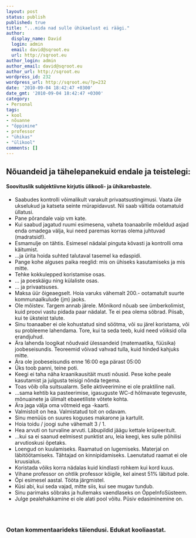 ```yaml
---
layout: post
status: publish
published: true
title: "...mida nad sulle ühikaelust ei räägi."
author:
  display_name: David
  login: admin
  email: david@sqroot.eu
  url: http://sqroot.eu
author_login: admin
author_email: david@sqroot.eu
author_url: http://sqroot.eu
wordpress_id: 232
wordpress_url: http://sqroot.eu/?p=232
date: '2010-09-04 18:42:47 +0300'
date_gmt: '2010-09-04 18:42:47 +0300'
category:
- Personal
tags:
- kool
- nõuanne
- "õppimine"
- professor
- "ühikas"
- "ülikool"
comments: []
---
```

<h2>N&otilde;uandeid ja t&auml;helepanekuid endale ja teistelegi:</h2>
<h4>Soovituslik subjektiivne kirjutis &uuml;likooli- ja &uuml;hikarebastele.</h4>
<p></p>
<ul>
<li>Saabudes kontrolli v&otilde;imalikult varakult privaatsustingimusi. Vaata &uuml;le ukselukud ja katseta seinte m&uuml;rapidavust. Nii saab v&auml;ltida ootamatuid &uuml;llatusi.</li>
<li>Pane p&otilde;randale vaip vm kate.</li>
<li>Kui saabud jagatud ruumi esimesena, vaheta toanaabrile m&otilde;eldud asjad enda omadega v&auml;lja, kui need paremas korras olema juhtuvad (madratsid!).</li>
<li>Esmamulje on t&auml;htis. Esimesel n&auml;dalal pinguta k&otilde;vasti ja kontrolli oma k&auml;itumist.</li>
<li>...ja &uuml;rita hoida suhted talutaval tasemel ka edaspidi.</li>
<li>Pange kohe alguses paika reeglid: mis on &uuml;hiseks kasutamiseks ja mis mitte.</li>
<li>Tehke kokkulepped koristamise osas.</li>
<li>... ja poesk&auml;igu ning k&uuml;laliste osas.</li>
<li>... ja privaatsuses.</li>
<li>Maksa &uuml;&uuml;r &otilde;igeaegselt. Hoia varuks v&auml;hemalt 200.- ootamatult suurte kommunaalkulude (jm) jaoks.</li>
<li>Ole m&otilde;istev. Targem annab j&auml;rele. M&otilde;nikord n&otilde;uab see &uuml;mberkolimist, kuid proovi vastu pidada paar n&auml;dalat. Te ei pea olema s&otilde;brad. Piisab, kui te &uuml;ksteist talute.</li>
<li>Sinu toanaaber ei ole kohustatud sind s&ouml;&ouml;tma, v&otilde;i su j&auml;rel koristama, v&otilde;i su probleeme lahendama. Tore, kui ta seda teeb, kuid need v&otilde;iksid olla erandjuhud.</li>
<li>&Auml;ra lahenda loogikat n&otilde;udvaid &uuml;lessandeid (matemaatika, f&uuml;&uuml;sika) joobeseisundis. Teoreemid v&otilde;ivad vahvad tulla, kuid hinded kahjuks mitte.</li>
<li>&Auml;ra ole joobeseisundis enne 16:00 ega p&auml;rast 05:00</li>
<li>&Uuml;ks toob panni, teine poti.</li>
<li>Keegi ei taha n&auml;ha kraanikausit&auml;it musti n&otilde;usid. Pese kohe peale kasutamist ja julgusta teisigi n&otilde;nda tegema.</li>
<li>Toas v&otilde;ib olla suitsualarm. Selle aktiveerimine ei ole praktiline nali.</li>
<li>...sama kehtib ka pasteerimise, igasuguste WC-d h&otilde;lmavate tegevuste, m&otilde;nuainete ja &uuml;limalt ebaeetiliste v&otilde;tete kohta.</li>
<li>&Auml;ra jaga v&auml;lja oma v&otilde;tmeid ega -kaarti.</li>
<li>Valmistoit on hea. Valmistatud toit on odavam.</li>
<li>Sinu men&uuml;&uuml;s on suures koguses makarone ja kartulit.</li>
<li>Hoia toidu / joogi suhe v&auml;hemalt 3 / 1.</li>
<li>Hea arvuti on turvaline arvuti. L&auml;bupildid j&auml;&auml;gu kettale kr&uuml;peeritult.</li>
<li>...kui sa ei saanud eelmisest punktist aru, leia keegi, kes sulle p&otilde;hilisi arvutioskusi &otilde;petaks.</li>
<li>Loengud on kuulamiseks. Raamatud on lugemiseks. Materjal on l&auml;bit&ouml;&ouml;tamiseks. T&auml;htajad on kinnipidamiseks. Laenutatud raamat ei ole kruusialus.</li>
<li>Koristada v&otilde;iks korra n&auml;dalas kuid kindlasti rohkem kui kord kuus.</li>
<li>Vihane professor on ohtlik professor k&otilde;igile, kel ainest 51% l&auml;bitud pole.</li>
<li>&Otilde;pi esimesel aastal. T&ouml;&ouml;ta j&auml;rgmistel.</li>
<li>K&uuml;si abi, kui seda vajad, mitte siis, kui see mugav tundub.</li>
<li>Sinu parimaks s&otilde;braks ja hullemaks vaendlaseks on &Otilde;ppeInfoS&uuml;steem.</li>
<li>Julge pealehakkamine ei ole alati pool v&otilde;itu. P&uuml;siv edasiminemine on.</li>
</ul>
<h3>&nbsp;</h3>
<h3>Ootan kommentaarideks t&auml;iendusi. Edukat kooliaastat.</h3>
